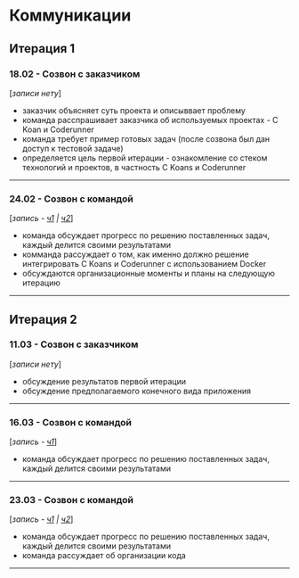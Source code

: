 # Коммуникации

## Итерация 1

### 18.02 - Созвон с заказчиком

[*записи нету*]

-  заказчик объясняет суть проекта и описыввает проблему
-  команда расспрашивает заказчика об используемых проектах - C Koan и Coderunner
-  команда требует пример готовых задач (после созвона был дан доступ к тестовой задаче)
-  определяется цель первой итерации - ознакомление со стеком технологий и проектов, в частность C Koans и Coderunner

---

### 24.02 - Созвон с командой

[_запись - [ч1](https://drive.google.com/file/d/1SkvMB2Vlxw5CpFLUCMIE8u8xfVOirMf1/view?usp=sharing) | [ч2](https://drive.google.com/file/d/1x1mAfeHU1vnpfWWRvZN4lzx17ddl7Sek/view?usp=sharing)_]

-  команда обсуждает прогресс по решению поставленных задач, каждый делится своими результатами
-  комманда рассуждает о том, как именно должно решение интегрировать C Koans и Coderunner с использованием Docker
-  обсуждаются организационные моменты и планы на следующую итерацию

---

## Итерация 2

### 11.03 - Созвон с заказчиком

[*записи нету*]

-  обсуждение результатов первой итерации
-  обсуждение предполагаемого конечного вида приложения

---

### 16.03 - Созвон с командой

[_запись - [ч1](https://drive.google.com/file/d/1YP23krmfgwhNNCGpzxcWdtoOUMufOcun/view?usp=sharing)_]

-  команда обсуждает прогресс по решению поставленных задач, каждый делится своими результатами

---

### 23.03 - Созвон с командой

[_запись - [ч1](https://drive.google.com/file/d/16it_YQpe5jDY8zkNeXBLm38JIKJ_KDPU/view?usp=sharing) | [ч2](https://drive.google.com/file/d/1anKYX5thlLfebRdcgLgklLiIfQry6CpL/view?usp=sharing)_]

-  команда обсуждает прогресс по решению поставленных задач, каждый делится своими результатами
-  команда рассуждает об организации кода

---
